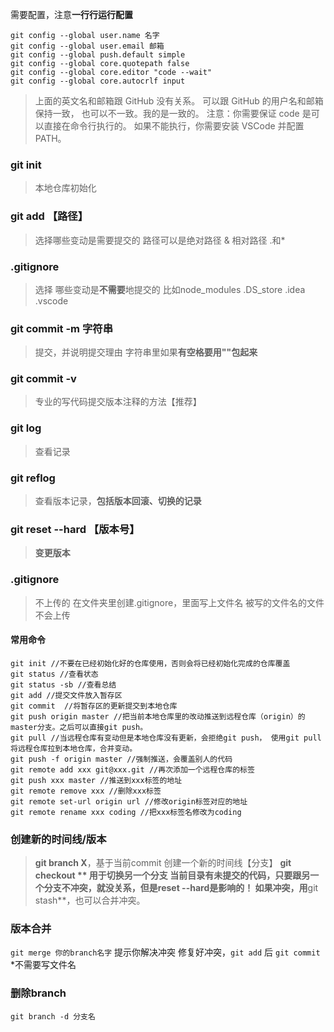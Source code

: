 需要配置，注意**一行行运行配置**
```
git config --global user.name 名字
git config --global user.email 邮箱
git config --global push.default simple
git config --global core.quotepath false
git config --global core.editor "code --wait"
git config --global core.autocrlf input
```
>上面的英文名和邮箱跟 GitHub 没有关系。
可以跟 GitHub 的用户名和邮箱保持一致，
也可以不一致。我的是一致的。
注意：你需要保证 code 是可以直接在命令行执行的。
如果不能执行，你需要安装 VSCode 并配置 PATH。
### git init
>本地仓库初始化
### git add 【路径】
>选择哪些变动是需要提交的
路径可以是绝对路径 & 相对路径
.和*
### .gitignore
>选择 哪些变动是**不需要**地提交的
比如node_modules
.DS_store
.idea
.vscode
### git commit -m 字符串
>提交，并说明提交理由
字符串里如果**有空格要用""包起来**
### git commit -v
>专业的写代码提交版本注释的方法【推荐】
### git log
>查看记录
### git reflog
>查看版本记录，**包括版本回滚、切换的记录**
### git reset --hard 【版本号】
>**变更版本**
### .gitignore
>不上传的
在文件夹里创建.gitignore，里面写上文件名
被写的文件名的文件不会上传
#### 常用命令
```
git init //不要在已经初始化好的仓库使用，否则会将已经初始化完成的仓库覆盖
git status //查看状态
git status -sb //查看总结
git add //提交文件放入暂存区
git commit  //将暂存区的更新提交到本地仓库
git push origin master //把当前本地仓库里的改动推送到远程仓库（origin）的master分支。之后可以直接git push。
git pull //当远程仓库有变动但是本地仓库没有更新，会拒绝git push， 使用git pull将远程仓库拉到本地仓库，合并变动。
git push -f origin master //强制推送，会覆盖别人的代码
git remote add xxx git@xxx.git //再次添加一个远程仓库的标签
git push xxx master //推送到xxx标签的地址
git remote remove xxx //删除xxx标签
git remote set-url origin url //修改origin标签对应的地址
git remote rename xxx coding //把xxx标签名修改为coding
```
### 创建新的时间线/版本
>**git branch X**，基于当前commit 创建一个新的时间线【分支】
**git checkout **
用于切换另一个分支
当前目录有未提交的代码，只要跟另一个分支不冲突，就没关系，但是reset --hard是影响的！
如果冲突，用**git stash**，也可以合并冲突。
### 版本合并
`git merge 你的branch名字`
提示你解决冲突
修复好冲突，`git add` 后 `git commit` *不需要写文件名
### 删除branch
`git branch -d 分支名`